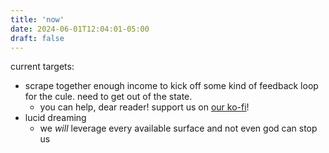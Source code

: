 ```yaml
---
title: 'now'
date: 2024-06-01T12:04:01-05:00
draft: false
---
```


current targets:

- scrape together enough income to kick off some kind of feedback loop for the cule. need to get out of the state.
    - you can help, dear reader! support us on [our ko-fi](https://ko-fi.com/darkfireside)!
- lucid dreaming
    - we *will* leverage every available surface and not even god can stop us
